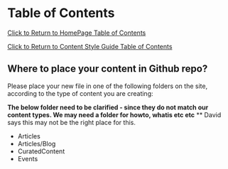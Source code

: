 Table of Contents
===============================
[Click to Return to HomePage Table of Contents](../README.md) 

[Click to Return to Content Style Guide Table of Contents](../ContentStyleGuide.md)

## Where to place your content in Github repo?
Please place your new file in one of the following folders on the site, according to the type of content you are creating:

**The below folder need to be clarified - since they do not match our content types. We may need a folder for howto, whatis etc etc**
** David says this may not be the right place for this.
- Articles
- Articles/Blog
- CuratedContent
- Events

<!---
   Publish: no
---!>
